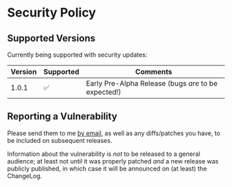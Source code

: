 # Security Policy

## Supported Versions

Currently being supported with security updates:

| Version | Supported          | Comments                                            |
| ------- | ------------------ |-----------------------------------------------------|
| 1.0.1   | :white_check_mark: | Early Pre-Alpha Release (bugs _are_ to be expected!)|

## Reporting a Vulnerability

Please send them to me [by email](mailto:gwyneth.llewelyn@gwynethllewelyn.net), as well as any diffs/patches you have, to be included on subsequent releases.

Information about the vulnerability is _not_ to be released to a general audience; 
at least not until it was properly patched _and_ a new release was publicly published,
in which case it will be announced on (at least) the ChangeLog.

